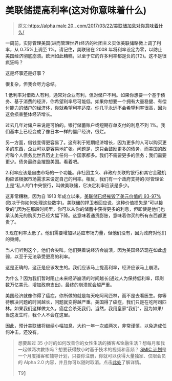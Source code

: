 # 美联储提高利率(这对你意味着什么)

> 原文:[https://alpha male 20 . com/2017/03/22/美联储加息对你意味着什么/](https://alphamale20.com/2017/03/22/the-fed-raises-interest-rates-and-what-it-means-for-you/)

一周前，实际管理美国(进而管理世界)经济的社团主义实体美联储略微上调了利率，从 0.75%上调至 1%。请记住，美联储在 2008 年将利率设定为零，以防止美国经济彻底崩溃。欧洲如此糟糕，以至于它的许多利率都是负的(T2)。这不是很疯狂吗？

这是坏事还是好事？

很复杂，但我会尽力总结。

1.低利率对借款人有利，通常对企业有利，但对储户不利。如果你想要一个基于债务、基于消费的经济，你希望利率尽可能低。如果你想要一个拥有大量稳健、有偿付能力的储户的经济体，你就希望利率适度。你几乎永远不会希望利率很高，因为这会损害整体经济增长。

过去几年对储户来说是可怕的。银行储蓄账户或短期存单支付的利息不到 1%。我们基本上已经变成了像日本一样的僵尸经济，很烂。

另一方面，借钱变得更容易了。这有利于短期经济增长，因为更多的人可以购买更多的东西，企业可以更容易地扩张。问题是，这只会鼓励更多的债务，而美国的政府和个人债务比世界历史上任何一个国家都多。我们不需要更多的债务；我们需要更少。债务最终会摧毁美国。看着吧。

2.利率应该是自由市场的一个功能。非社团主义、非政府关联的银行和其它金融机构应该根据市场需求来设定自己的利率。相反，我们有一个政府支持的(尽管理论上是“私人的”)中央银行，叫做美联储，它决定利率应该是多少。

这非常糟糕，因为自 1913 年成立以来，[美联储已经摧毁了美元价值的 93-97%](http://www.comparegoldandsilverprices.com/news/economics-101/dollar-devaluation-since-1913/)(取决于你如何处理这些数字)。美联储的捍卫者回应说，这种价值损失是“可以接受的”,因为在那段时间里，你可以从你的储蓄中获得更多的利息，但即使是他们也承认美元的购买力已经大幅下降。这意味着通货膨胀，意味着你买的所有东西都更贵了。

3.现在利率太低了。他们需要增加以适应市场力量，但他们没有，因为政府对他们的束缚。

当人们听到这个，他们会尖叫。他们哭着说经济会崩溃，因为美国经济现在如此虚弱，以至于无法承受更高的利率。

这是正确的，这正是应该发生的。我们应该马上提高利率，经济应该马上崩溃。

为什么？因为我们暂时阻止未来经济崩溃的时间越长(通过人为保持低利率，印刷数万亿美元，增加政府支出)，最终的崩溃就会越严重。

美国经济就像你得了癌症，你所做的就是每天吃阿司匹林，而不是去看医生。你等待解决问题的时间越长，问题就变得越严重。美国得了癌症，我们只是在吃阿司匹林。如果我们这样做太久，癌症会杀死我们。当然，我用皇家“我们”，因为如果/当这发生时，我个人不会在这里。

因此，预计美联储将继续小幅加息，大约一年一次或两次，非常谨慎，以免造成任何冲击。还没有。

> 想要超过 35 小时的如何改善你的女性生活的播客*和*金融生活？想每月和我一起做两次教练吗？想要获得数小时基于技术的视频和音频？ [SMIC 计划](https://alphamale20.kartra.com/page/vIL17)是一个月度播客和辅导计划，只要你注册，你就可以获得大量独家、仅限会员的 Alpha 2.0 内容，并且你可以随时取消。点击[此处](https://alphamale20.kartra.com/page/vIL17)了解详情。
> 
> T9】